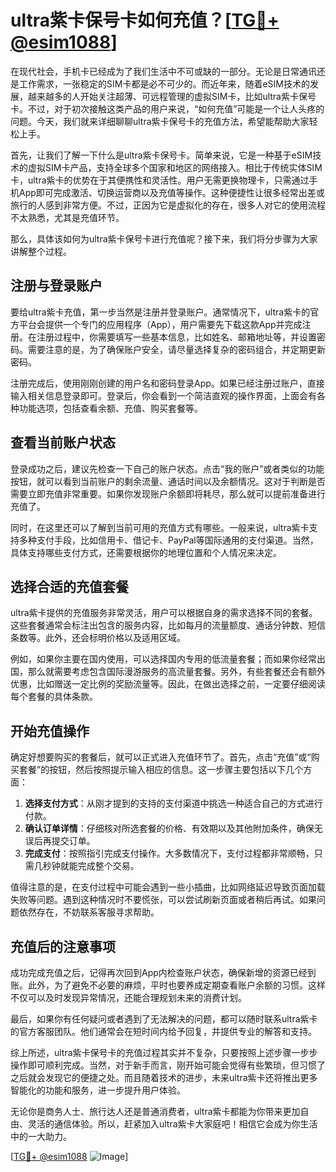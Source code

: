# ultra紫卡保号卡如何充值？[[TG💪+ @esim1088](https://t.me/s/esim1088)]

在现代社会，手机卡已经成为了我们生活中不可或缺的一部分。无论是日常通讯还是工作需求，一张稳定的SIM卡都是必不可少的。而近年来，随着eSIM技术的发展，越来越多的人开始关注超薄、可远程管理的虚拟SIM卡，比如ultra紫卡保号卡。不过，对于初次接触这类产品的用户来说，“如何充值”可能是一个让人头疼的问题。今天，我们就来详细聊聊ultra紫卡保号卡的充值方法，希望能帮助大家轻松上手。

首先，让我们了解一下什么是ultra紫卡保号卡。简单来说，它是一种基于eSIM技术的虚拟SIM卡产品，支持全球多个国家和地区的网络接入。相比于传统实体SIM卡，ultra紫卡的优势在于其便携性和灵活性。用户无需更换物理卡，只需通过手机App即可完成激活、切换运营商以及充值等操作。这种便捷性让很多经常出差或旅行的人感到非常方便。不过，正因为它是虚拟化的存在，很多人对它的使用流程不太熟悉，尤其是充值环节。

那么，具体该如何为ultra紫卡保号卡进行充值呢？接下来，我们将分步骤为大家讲解整个过程。

## 注册与登录账户

要给ultra紫卡充值，第一步当然是注册并登录账户。通常情况下，ultra紫卡的官方平台会提供一个专门的应用程序（App），用户需要先下载这款App并完成注册。在注册过程中，你需要填写一些基本信息，比如姓名、邮箱地址等，并设置密码。需要注意的是，为了确保账户安全，请尽量选择复杂的密码组合，并定期更新密码。

注册完成后，使用刚刚创建的用户名和密码登录App。如果已经注册过账户，直接输入相关信息登录即可。登录后，你会看到一个简洁直观的操作界面，上面会有各种功能选项，包括查看余额、充值、购买套餐等。

## 查看当前账户状态

登录成功之后，建议先检查一下自己的账户状态。点击“我的账户”或者类似的功能按钮，就可以看到当前账户的剩余流量、通话时间以及余额情况。这对于判断是否需要立即充值非常重要。如果你发现账户余额即将耗尽，那么就可以提前准备进行充值了。

同时，在这里还可以了解到当前可用的充值方式有哪些。一般来说，ultra紫卡支持多种支付手段，比如信用卡、借记卡、PayPal等国际通用的支付渠道。当然，具体支持哪些支付方式，还需要根据你的地理位置和个人情况来决定。

## 选择合适的充值套餐

ultra紫卡提供的充值服务非常灵活，用户可以根据自身的需求选择不同的套餐。这些套餐通常会标注出包含的服务内容，比如每月的流量额度、通话分钟数、短信条数等。此外，还会标明价格以及适用区域。

例如，如果你主要在国内使用，可以选择国内专用的低流量套餐；而如果你经常出国，那么就需要考虑包含国际漫游服务的高流量套餐。另外，有些套餐还会有额外优惠，比如赠送一定比例的奖励流量等。因此，在做出选择之前，一定要仔细阅读每个套餐的具体条款。

## 开始充值操作

确定好想要购买的套餐后，就可以正式进入充值环节了。首先，点击“充值”或“购买套餐”的按钮，然后按照提示输入相应的信息。这一步骤主要包括以下几个方面：

1. **选择支付方式**：从刚才提到的支持的支付渠道中挑选一种适合自己的方式进行付款。
2. **确认订单详情**：仔细核对所选套餐的价格、有效期以及其他附加条件，确保无误后再提交订单。
3. **完成支付**：按照指引完成支付操作。大多数情况下，支付过程都非常顺畅，只需几秒钟就能完成整个交易。

值得注意的是，在支付过程中可能会遇到一些小插曲，比如网络延迟导致页面加载失败等问题。遇到这种情况时不要慌张，可以尝试刷新页面或者稍后再试。如果问题依然存在，不妨联系客服寻求帮助。

## 充值后的注意事项

成功完成充值之后，记得再次回到App内检查账户状态，确保新增的资源已经到账。此外，为了避免不必要的麻烦，平时也要养成定期查看账户余额的习惯。这样不仅可以及时发现异常情况，还能合理规划未来的消费计划。

最后，如果你有任何疑问或者遇到了无法解决的问题，都可以随时联系ultra紫卡的官方客服团队。他们通常会在短时间内给予回复，并提供专业的解答和支持。

综上所述，ultra紫卡保号卡的充值过程其实并不复杂，只要按照上述步骤一步步操作即可顺利完成。当然，对于新手而言，刚开始可能会觉得有些繁琐，但习惯了之后就会发现它的便捷之处。而且随着技术的进步，未来ultra紫卡还将推出更多智能化的功能和服务，进一步提升用户体验。

无论你是商务人士、旅行达人还是普通消费者，ultra紫卡都能为你带来更加自由、灵活的通信体验。所以，赶紧加入ultra紫卡大家庭吧！相信它会成为你生活中的一大助力。

[[TG💪+ @esim1088](https://t.me/s/esim1088) ![Image](https://i.postimg.cc/4NQfJmqS/Snipaste-2025-05-13-00-14-12.png)]